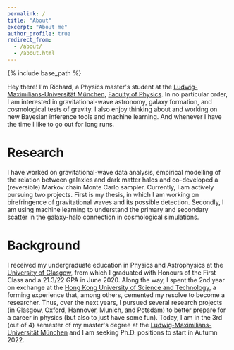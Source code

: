 ```yaml
---
permalink: /
title: "About"
excerpt: "About me"
author_profile: true
redirect_from: 
  - /about/
  - /about.html
---
```


{% include base_path %}

Hey there! I'm Richard, a Physics master's student at the [Ludwig-Maximilians-Universität München](https://www.en.uni-muenchen.de/), [Faculty of Physics](http://www.en.physik.lmu.de). In no particular order, I am interested in gravitational-wave astronomy, galaxy formation, and cosmological tests of gravity. I also enjoy thinking about and working on new Bayesian inference tools and machine learning. And whenever I have the time I like to go out for long runs.


Research
======
I have worked on gravitational-wave data analysis, empirical modelling of the relation between galaxies and dark matter halos and co-developed a (reversible) Markov chain Monte Carlo sampler. Currently, I am actively pursuing two projects. First is my thesis, in which I am working on birefringence of gravitational waves and its possible detection. Secondly, I am using machine learning to understand the primary and secondary scatter in the galaxy-halo connection in cosmological simulations.



Background
======
I received my undergraduate education in Physics and Astrophysics at the [University of Glasgow](https://www.gla.ac.uk), from which I graduated with Honours of the First Class and a 21.3/22 GPA in June 2020. Along the way, I spent the 2nd year on exchange at the [Hong Kong University of Science and Technology](https://hkust.edu.hk/), a forming experience that, among others, cemented my resolve to become a researcher. Thus, over the next years, I pursued several research projects (in Glasgow, Oxford, Hannover, Munich, and Potsdam) to better prepare for a career in physics (but also to just have some fun). Today, I am in the 3rd (out of 4) semester  of my master's degree at the [Ludwig-Maximilians-Universität München](https://www.en.uni-muenchen.de/) and I am seeking Ph.D. positions to start in Autumn 2022.